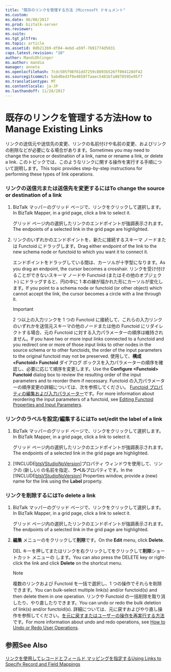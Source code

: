 ```yaml
---
title: "既存のリンクを管理する方法 |Microsoft ドキュメント"
ms.custom: 
ms.date: 06/08/2017
ms.prod: biztalk-server
ms.reviewer: 
ms.suite: 
ms.tgt_pltfrm: 
ms.topic: article
ms.assetid: 0db213b9-df84-4ebd-a59f-7691774d5031
caps.latest.revision: "10"
author: MandiOhlinger
ms.author: mandia
manager: anneta
ms.openlocfilehash: 7cdc505f98f61dd7259c8893b526ff094128df42
ms.sourcegitcommit: 5abd0ed3f9e4858ffaaec5481bfa8878595e95f7
ms.translationtype: MT
ms.contentlocale: ja-JP
ms.lasthandoff: 11/28/2017
---
```

# <a name="how-to-manage-existing-links"></a><span data-ttu-id="38b4a-102">既存のリンクを管理する方法</span><span class="sxs-lookup"><span data-stu-id="38b4a-102">How to Manage Existing Links</span></span>
<span data-ttu-id="38b4a-103">リンクの送信元や送信先の変更、リンクの名前付けや名前の変更、およびリンクの削除などが必要になる場合があります。</span><span class="sxs-lookup"><span data-stu-id="38b4a-103">Sometimes you may need to change the source or destination of a link, name or rename a link, or delete a link.</span></span> <span data-ttu-id="38b4a-104">このトピックでは、このようなリンクに関する操作を実行する手順について説明します。</span><span class="sxs-lookup"><span data-stu-id="38b4a-104">This topic provides step-by-step instructions for performing these types of link operations.</span></span>  
  
### <a name="to-change-the-source-or-destination-of-a-link"></a><span data-ttu-id="38b4a-105">リンクの送信元または送信先を変更するには</span><span class="sxs-lookup"><span data-stu-id="38b4a-105">To change the source or destination of a link</span></span>  
  
1.  <span data-ttu-id="38b4a-106">BizTalk マッパーのグリッド ページで、リンクをクリックして選択します。</span><span class="sxs-lookup"><span data-stu-id="38b4a-106">In BizTalk Mapper, in a grid page, click a link to select it.</span></span>  
  
     <span data-ttu-id="38b4a-107">グリッド ページ内の選択したリンクのエンドポイントが強調表示されます。</span><span class="sxs-lookup"><span data-stu-id="38b4a-107">The endpoints of a selected link in the grid page are highlighted.</span></span>  
  
2.  <span data-ttu-id="38b4a-108">リンクのいずれかのエンドポイントを、新たに接続するスキーマ ノードまたは Functoid にドラッグします。</span><span class="sxs-lookup"><span data-stu-id="38b4a-108">Drag either endpoint of the link to the new schema node or functoid to which you want it to connect it.</span></span>  
  
     <span data-ttu-id="38b4a-109">エンドポイントをドラッグしている間は、カーソルが十字型になります。</span><span class="sxs-lookup"><span data-stu-id="38b4a-109">As you drag an endpoint, the cursor becomes a crosshair.</span></span> <span data-ttu-id="38b4a-110">リンクを受け付けることができないスキーマ ノードや Functoid (またはその他のオブジェクト) にドラッグすると、円の中に 1 本の線が描かれた形にカーソルが変化します。</span><span class="sxs-lookup"><span data-stu-id="38b4a-110">If you point to a schema node or functoid (or other object) which cannot accept the link, the cursor becomes a circle with a line through it.</span></span>  
  
    > [!IMPORTANT]
    >  <span data-ttu-id="38b4a-111">2 つ以上の入力リンクを 1 つの Functoid に接続して、これらの入力リンクのいずれかを送信元スキーマの他のノードまたは他の Functoid にリダイレクトする場合、元の Functoid に対する入力パラメーターの順序は維持されません。</span><span class="sxs-lookup"><span data-stu-id="38b4a-111">If you have two or more input links connected to a functoid and you redirect one or more of those input links to other nodes in the source schema or to other functoids, the order of the input parameters to the original functoid may not be preserved.</span></span> <span data-ttu-id="38b4a-112">使用して、**構成\<Functoid\> Functoid**  ダイアログ ボックスを入力パラメーターの順序を確認し、必要に応じて順序を変更します。</span><span class="sxs-lookup"><span data-stu-id="38b4a-112">Use the **Configure \<Functoid\> Functoid** dialog box to review the resulting order of the input parameters and to reorder them if necessary.</span></span> <span data-ttu-id="38b4a-113">Functoid の入力パラメーターの順序変更の詳細については、次を参照してください。 [Functoid プロパティの編集および入力パラメーター](../core/editing-functoid-properties-and-input-parameters.md)です。</span><span class="sxs-lookup"><span data-stu-id="38b4a-113">For more information about reordering the input parameters of a functoid, see [Editing Functoid Properties and Input Parameters](../core/editing-functoid-properties-and-input-parameters.md).</span></span>  
  
### <a name="to-setedit-the-label-of-a-link"></a><span data-ttu-id="38b4a-114">リンクのラベルを設定/編集するには</span><span class="sxs-lookup"><span data-stu-id="38b4a-114">To set/edit the label of a link</span></span>  
  
1.  <span data-ttu-id="38b4a-115">BizTalk マッパーのグリッド ページで、リンクをクリックして選択します。</span><span class="sxs-lookup"><span data-stu-id="38b4a-115">In BizTalk Mapper, in a grid page, click a link to select it.</span></span>  
  
     <span data-ttu-id="38b4a-116">グリッド ページ内の選択したリンクのエンドポイントが強調表示されます。</span><span class="sxs-lookup"><span data-stu-id="38b4a-116">The endpoints of a selected link in the grid page are highlighted.</span></span>  
  
2.  <span data-ttu-id="38b4a-117">[!INCLUDE[btsVStudioNoVersion](../includes/btsvstudionoversion-md.md)]プロパティ ウィンドウを使用して、リンクの (新しい) の名前を指定、**ラベル**プロパティです。</span><span class="sxs-lookup"><span data-stu-id="38b4a-117">In the [!INCLUDE[btsVStudioNoVersion](../includes/btsvstudionoversion-md.md)] Properties window, provide a (new) name for the link using the **Label** property.</span></span>  
  
### <a name="to-delete-a-link"></a><span data-ttu-id="38b4a-118">リンクを削除するには</span><span class="sxs-lookup"><span data-stu-id="38b4a-118">To delete a link</span></span>  
  
1.  <span data-ttu-id="38b4a-119">BizTalk マッパーのグリッド ページで、リンクをクリックして選択します。</span><span class="sxs-lookup"><span data-stu-id="38b4a-119">In BizTalk Mapper, in a grid page, click a link to select it.</span></span>  
  
     <span data-ttu-id="38b4a-120">グリッド ページ内の選択したリンクのエンドポイントが強調表示されます。</span><span class="sxs-lookup"><span data-stu-id="38b4a-120">The endpoints of a selected link in the grid page are highlighted.</span></span>  
  
2.  <span data-ttu-id="38b4a-121">**編集** メニューのをクリックして**削除**です。</span><span class="sxs-lookup"><span data-stu-id="38b4a-121">On the **Edit** menu, click **Delete**.</span></span>  
  
     <span data-ttu-id="38b4a-122">DEL キーを押してまたはリンクを右クリックしてをクリックして**削除**ショートカット メニューの します。</span><span class="sxs-lookup"><span data-stu-id="38b4a-122">You can also press the DELETE key or right-click the link and click **Delete** on the shortcut menu.</span></span>  
  
    > [!NOTE]
    >  <span data-ttu-id="38b4a-123">複数のリンクおよび Functoid を一括で選択し、1 つの操作でそれらを削除できます。</span><span class="sxs-lookup"><span data-stu-id="38b4a-123">You can bulk-select multiple link(s) and/or functoid(s) and then delete them in one operation.</span></span> <span data-ttu-id="38b4a-124">リンクや Functoid の一括削除を取り消したり、やり直したりできます。</span><span class="sxs-lookup"><span data-stu-id="38b4a-124">You can undo or redo the bulk deletion of link(s) and/or functoid(s).</span></span> <span data-ttu-id="38b4a-125">詳細については、元に戻すおよびやり直し操作を参照してください。[を元に戻すまたはユーザーの操作を再実行する方法](../core/how-to-undo-or-redo-user-operations.md)です。</span><span class="sxs-lookup"><span data-stu-id="38b4a-125">For more information about undo and redo operations, see [How to Undo or Redo User Operations](../core/how-to-undo-or-redo-user-operations.md).</span></span>  
  
## <a name="see-also"></a><span data-ttu-id="38b4a-126">参照</span><span class="sxs-lookup"><span data-stu-id="38b4a-126">See Also</span></span>  
 [<span data-ttu-id="38b4a-127">リンクを使用してレコードとフィールド マッピングを指定する</span><span class="sxs-lookup"><span data-stu-id="38b4a-127">Using Links to Specify Record and Field Mappings</span></span>](../core/using-links-to-specify-record-and-field-mappings.md)